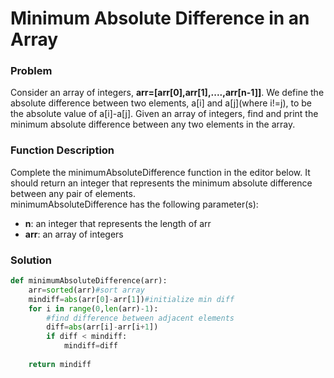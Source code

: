 # Minimum Absolute Difference in an Array

### Problem

Consider an array of integers, **arr=[arr[0],arr[1],....,arr[n-1]]**. We define the absolute difference between two elements, a[i] and a[j](where i!=j), to be the absolute value of a[i]-a[j].
Given an array of integers, find and print the minimum absolute difference between any two elements in the array. 

### Function Description

Complete the minimumAbsoluteDifference function in the editor below. It should return an integer that represents the minimum absolute difference between any pair of elements.
<br>
minimumAbsoluteDifference has the following parameter(s):
<br>
* **n**: an integer that represents the length of arr
* **arr**: an array of integers

### Solution

```python
def minimumAbsoluteDifference(arr):
    arr=sorted(arr)#sort array
    mindiff=abs(arr[0]-arr[1])#initialize min diff
    for i in range(0,len(arr)-1):
        #find difference between adjacent elements
        diff=abs(arr[i]-arr[i+1])     
        if diff < mindiff:
            mindiff=diff
    
    return mindiff
```
